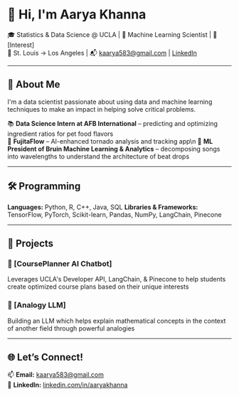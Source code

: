 # 👋 Hi, I'm Aarya Khanna
🎓 Statistics & Data Science @ UCLA | 🤖 Machine Learning Scientist | 🧠 [Interest]  
📍 St. Louis -> Los Angeles | 📬 kaarya583@gmail.com | [LinkedIn](https://www.linkedin.com/in/aaryakhanna/)

---

## 🚀 About Me  
I'm a data scientist passionate about using data and machine learning techniques to make an impact in helping solve critical problems.  

📚 **Data Science Intern at AFB International** – predicting and optimizing ingredient ratios for pet food flavors  
🧠 **FujitaFlow** – AI-enhanced tornado analysis and tracking app\n
🤖 **ML President of Bruin Machine Learning & Analytics** – decomposing songs into wavelengths to understand the architecture of beat drops

---

## 🛠️ Programming  
**Languages:** Python, R, C++, Java, SQL 
**Libraries & Frameworks:** TensorFlow, PyTorch, Scikit-learn, Pandas, NumPy, LangChain, Pinecone

---

## 📂 Projects

### 🔹 [CoursePlanner AI Chatbot]  
Leverages UCLA's Developer API, LangChain, & Pinecone to help students create optimized course plans based on their unique interests

### 🔹 [Analogy LLM]  
Building an LLM which helps explain mathematical concepts in the context of another field through powerful analogies

---

## 🌐 Let’s Connect!

📫 **Email:** kaarya583@gmail.com  
🔗 **LinkedIn:** [linkedin.com/in/aaryakhanna](https://linkedin.com/in/aaryakhanna)

